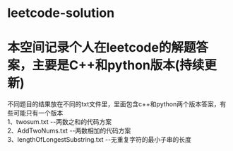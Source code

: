 # leetcode-solution

本空间记录个人在leetcode的解题答案，主要是C++和python版本(持续更新)<br>
=
不同题目的结果放在不同的txt文件里，里面包含c++和python两个版本答案，有些可能只有一个版本<br>
1、twosum.txt --两数之和的代码方案<br>
2、AddTwoNums.txt --两数相加的代码方案<br>
3、lengthOfLongestSubstring.txt --无重复字符的最小子串的长度
